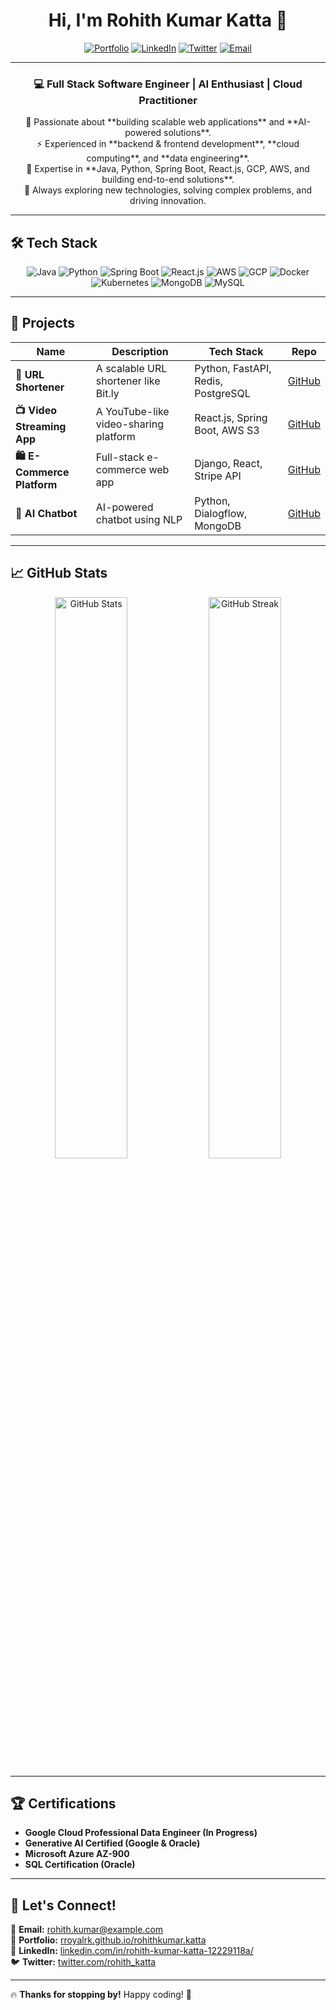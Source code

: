 <h1 align="center">Hi, I'm Rohith Kumar Katta 👋</h1>

<p align="center">
  <a href="https://rroyalrk.github.io/rohithkumar.katta/"><img src="https://img.shields.io/badge/Portfolio-%230A66C2.svg?style=for-the-badge&logo=web&logoColor=white" alt="Portfolio"></a>
  <a href="https://www.linkedin.com/in/rohith-kumar-katta-12229118a/"><img src="https://img.shields.io/badge/LinkedIn-%230A66C2.svg?style=for-the-badge&logo=linkedin&logoColor=white" alt="LinkedIn"></a>
  <a href="https://twitter.com/rohith_katta"><img src="https://img.shields.io/badge/Twitter-%231DA1F2.svg?style=for-the-badge&logo=twitter&logoColor=white" alt="Twitter"></a>
  <a href="mailto:rohith.kumar@example.com"><img src="https://img.shields.io/badge/Email-D14836?style=for-the-badge&logo=gmail&logoColor=white" alt="Email"></a>
</p>

---

<h3 align="center">💻 Full Stack Software Engineer | AI Enthusiast | Cloud Practitioner</h3>

<p align="center">
🌟 Passionate about **building scalable web applications** and **AI-powered solutions**.<br>
⚡ Experienced in **backend & frontend development**, **cloud computing**, and **data engineering**.<br>
🚀 Expertise in **Java, Python, Spring Boot, React.js, GCP, AWS, and building end-to-end solutions**.<br>
🎯 Always exploring new technologies, solving complex problems, and driving innovation.
</p>

---

## **🛠️ Tech Stack**
<p align="center">
  <img src="https://img.shields.io/badge/Java-%23ED8B00.svg?style=for-the-badge&logo=openjdk&logoColor=white" alt="Java">
  <img src="https://img.shields.io/badge/Python-3776AB?style=for-the-badge&logo=python&logoColor=white" alt="Python">
  <img src="https://img.shields.io/badge/SpringBoot-6DB33F?style=for-the-badge&logo=spring&logoColor=white" alt="Spring Boot">
  <img src="https://img.shields.io/badge/React.js-61DAFB?style=for-the-badge&logo=react&logoColor=white" alt="React.js">
  <img src="https://img.shields.io/badge/AWS-FF9900?style=for-the-badge&logo=amazonaws&logoColor=white" alt="AWS">
  <img src="https://img.shields.io/badge/GCP-4285F4?style=for-the-badge&logo=googlecloud&logoColor=white" alt="GCP">
  <img src="https://img.shields.io/badge/Docker-2496ED?style=for-the-badge&logo=docker&logoColor=white" alt="Docker">
  <img src="https://img.shields.io/badge/Kubernetes-326CE5?style=for-the-badge&logo=kubernetes&logoColor=white" alt="Kubernetes">
  <img src="https://img.shields.io/badge/MongoDB-47A248?style=for-the-badge&logo=mongodb&logoColor=white" alt="MongoDB">
  <img src="https://img.shields.io/badge/MySQL-4479A1?style=for-the-badge&logo=mysql&logoColor=white" alt="MySQL">
</p>

---

## **🚀 Projects**
| Name | Description | Tech Stack | Repo |
|------|-------------|------------|------|
| **🔗 URL Shortener** | A scalable URL shortener like Bit.ly | Python, FastAPI, Redis, PostgreSQL | [GitHub](https://github.com/rohithkumar/url-shortener) |
| **📺 Video Streaming App** | A YouTube-like video-sharing platform | React.js, Spring Boot, AWS S3 | [GitHub](https://github.com/rohithkumar/video-streaming) |
| **🛍️ E-Commerce Platform** | Full-stack e-commerce web app | Django, React, Stripe API | [GitHub](https://github.com/rohithkumar/e-commerce) |
| **🤖 AI Chatbot** | AI-powered chatbot using NLP | Python, Dialogflow, MongoDB | [GitHub](https://github.com/rohithkumar/ai-chatbot) |

---

## **📈 GitHub Stats**
<p align="center">
  <img src="https://github-readme-stats.vercel.app/api?username=rohithkumar&show_icons=true&theme=tokyonight" width="48%" alt="GitHub Stats">
  <img src="https://github-readme-streak-stats.herokuapp.com/?user=rohithkumar&theme=tokyonight" width="48%" alt="GitHub Streak">
</p>

---

## **🏆 Certifications**
- **Google Cloud Professional Data Engineer (In Progress)**
- **Generative AI Certified (Google & Oracle)**
- **Microsoft Azure AZ-900**
- **SQL Certification (Oracle)**

---

## **💬 Let's Connect!**
📩 **Email:** rohith.kumar@example.com  
💼 **Portfolio:** [rroyalrk.github.io/rohithkumar.katta](https://rroyalrk.github.io/rohithkumar.katta/)  
📱 **LinkedIn:** [linkedin.com/in/rohith-kumar-katta-12229118a/](https://www.linkedin.com/in/rohith-kumar-katta-12229118a/)  
🐦 **Twitter:** [twitter.com/rohith_katta](https://twitter.com/rohith_katta)  

---

🔥 **Thanks for stopping by!** Happy coding! 🚀
